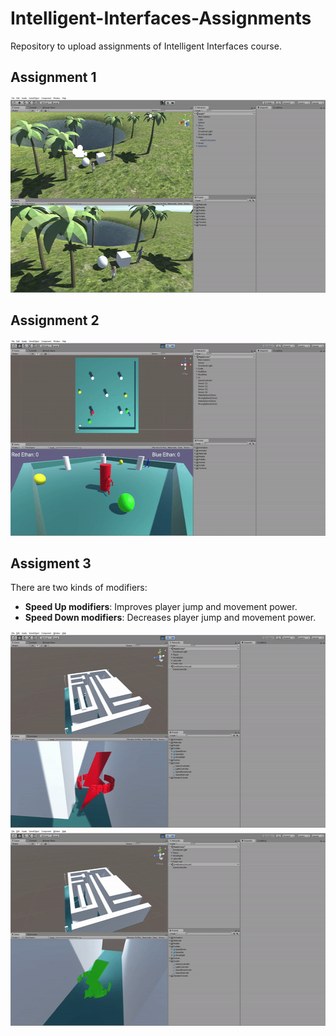 # Intelligent-Interfaces-Assignments
Repository to upload assignments of  Intelligent Interfaces course.

## Assignment 1
<p align="center">
    <img src="gifs/gif1.gif" width="600" height="314"/>
</p>

## Assignment 2
<p align="center">
    <img src="gifs/gif2.gif" width="600" height="314"/>
</p>

## Assigment 3

There are two kinds of modifiers:

* **Speed Up modifiers**: Improves player jump and movement power.
* **Speed Down modifiers**: Decreases player jump and movement power.
<p align="center">
    <img src="gifs/gif3.gif" width="600" height="314"/>
    <img src="gifs/gif4.gif" width="600" height="314"/>
</p>
